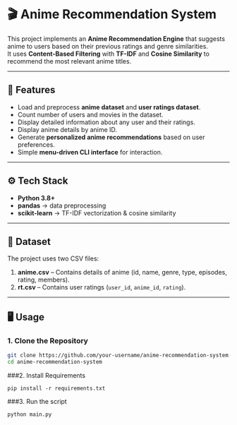 # 🎬 Anime Recommendation System  

This project implements an **Anime Recommendation Engine** that suggests anime to users based on their previous ratings and genre similarities.  
It uses **Content-Based Filtering** with **TF-IDF** and **Cosine Similarity** to recommend the most relevant anime titles.  

---

## 🚀 Features  

- Load and preprocess **anime dataset** and **user ratings dataset**.  
- Count number of users and movies in the dataset.  
- Display detailed information about any user and their ratings.  
- Display anime details by anime ID.  
- Generate **personalized anime recommendations** based on user preferences.  
- Simple **menu-driven CLI interface** for interaction.  

---

## ⚙️ Tech Stack  

- **Python 3.8+**  
- **pandas** → data preprocessing  
- **scikit-learn** → TF-IDF vectorization & cosine similarity  

---

## 📂 Dataset  

The project uses two CSV files:  

1. **anime.csv** – Contains details of anime (id, name, genre, type, episodes, rating, members).  
2. **rt.csv** – Contains user ratings (`user_id`, `anime_id`, `rating`).  

---

## 🖥️ Usage  

### 1. Clone the Repository  
```bash
git clone https://github.com/your-username/anime-recommendation-system.git
cd anime-recommendation-system
```

###2. Install Requirements
```
pip install -r requirements.txt
```

###3. Run the script
```
python main.py
```
